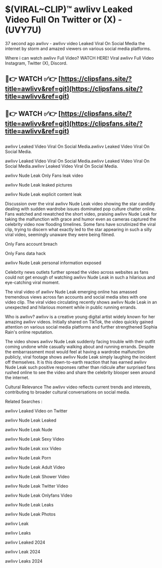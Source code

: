 # $(VIRAL~CLIP)™ awlivv Leaked Video Full On Twitter or (X) -(UVY7U)
37 second ago awlivv - awlivv video Leaked Viral On Social Media the internet by storm and amazed viewers on various social media platforms.

Where i can watch awlivv Full Video? WATCH HERE! Viral awlivv Full Video Instagram, Twitter (X), Discord.

## 🔴👉 WATCH ✅👉 [https://clipsfans.site/?title=awlivv&ref=git](https://clipsfans.site/?title=awlivv&ref=git)
## 🔴👉 WATCH ✅👉 [https://clipsfans.site/?title=awlivv&ref=git](https://clipsfans.site/?title=awlivv&ref=git)
##
awlivv Leaked Video Viral On Social Media.awlivv Leaked Video Viral On Social Media.

awlivv Leaked Video Viral On Social Media.awlivv Leaked Video Viral On Social Media.awlivv Leaked Video Viral On Social Media.

awlivv Nude Leak Only Fans leak video

awlivv Nude Leak leaked pictures

awlivv Nude Leak explicit content leak

Discussion over the viral awlivv Nude Leak video showing the star candidly dealing with sudden wardrobe issues dominated pop culture chatter online. Fans watched and rewatched the short video, praising awlivv Nude Leak for taking the malfunction with grace and humor even as cameras captured the celebrity video now flooding timelines. Some fans have scrutinized the viral clip, trying to discern what exactly led to the star appearing in such a silly viral video, seemingly unaware they were being filmed.


Only Fans account breach

Only Fans data hack

awlivv Nude Leak personal information exposed

Celebrity news outlets further spread the video across websites as fans could not get enough of watching awlivv Nude Leak in such a hilarious and eye-catching viral moment.


The viral video of awlivv Nude Leak emerging online has amassed tremendous views across fan accounts and social media sites with one video clip. The viral video circulating recently shows awlivv Nude Leak in an unexpected and hilarious moment while in public running errands.


Who is awlivv? awlivv is a creative young digital artist widely known for her amazing awlivv videos. Initially shared on TikTok, the video quickly gained attention on various social media platforms and further strengthened Sophia Rain's online reputation.

The video shows awlivv Nude Leak suddenly facing trouble with their outfit coming undone while casually walking about and running errands. Despite the embarrassment most would feel at having a wardrobe malfunction publicly, viral footage shows awlivv Nude Leak simply laughing the incident off themselves. It is this down-to-earth reaction that has earned awlivv Nude Leak such positive responses rather than ridicule after surprised fans rushed online to see the video and share the celebrity blooper seen around the internet.

Cultural Relevance The awlivv video reflects current trends and interests, contributing to broader cultural conversations on social media.

Related Searches :

awlivv Leaked Video on Twitter

awlivv Nude Leak Leaked

awlivv Nude Leak Nude

awlivv Nude Leak Sexy Video

awlivv Nude Leak xxx Video

awlivv Nude Leak Porn

awlivv Nude Leak Adult Video

awlivv Nude Leak Shower Video

awlivv Nude Leak Twitter Video

awlivv Nude Leak Onlyfans Video

awlivv Nude Leak Leaks

awlivv Nude Leak Photos

awlivv Leak

awlivv Leaks

awlivv Leaked 2024

awlivv Leak 2024

awlivv Leaks 2024
